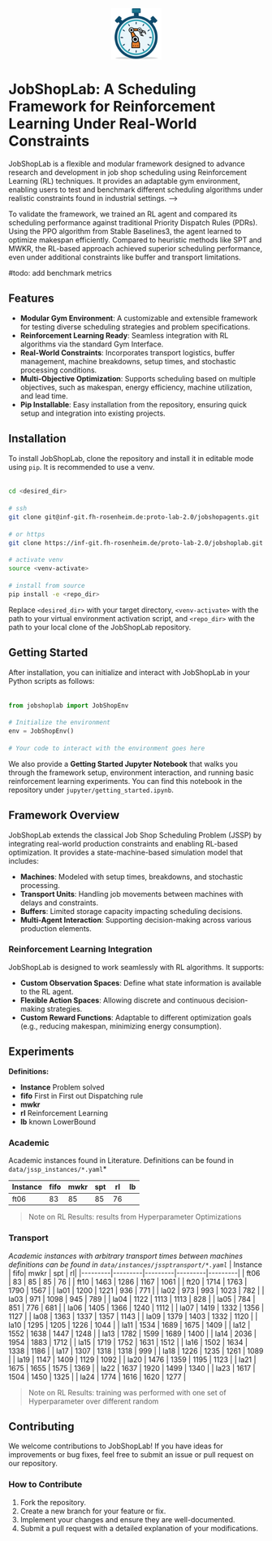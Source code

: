 <div align="center">
    <img src="docs/assets/JobShopLabLogo.svg" alt="JobShopLab Logo" width="100"/>
</div>

# JobShopLab: A Scheduling Framework for Reinforcement Learning Under Real-World Constraints
<!-- 
<p align="center">
    <a href="https://lbesson.mit-license.org/" alt="Backers on Open Collective">
        <img src="https://img.shields.io/badge/License-MIT-green.svg?logo=github" /></a>
    <!-- <a href="https://shields.io/community#sponsors" alt="Sponsors on Open Collective">
        <img src="https://img.shields.io/opencollective/sponsors/shields" /></a>
    <a href="https://github.com/badges/shields/pulse" alt="Activity">
        <img src="https://img.shields.io/github/commit-activity/m/badges/shields" /></a>
    <a href="https://github.com/badges/shields/discussions" alt="Discussions">
        <img src="https://img.shields.io/github/discussions/badges/shields" /></a>
    <a href="https://github.com/badges/shields/actions/workflows/daily-tests.yml">
        <img src="https://img.shields.io/github/actions/workflow/status/badges/shields/daily-tests.yml?label=daily%20tests"
            alt="Daily Tests Status"></a>
    <a href="https://coveralls.io/github/badges/shields">
        <img src="https://img.shields.io/coveralls/github/badges/shields"
            alt="Code Coverage"></a>
    <a href="https://discord.gg/HjJCwm5">
        <img src="https://img.shields.io/discord/308323056592486420?logo=discord&logoColor=white"
            alt="Chat on Discord"></a> -->
</p>


JobShopLab is a flexible and modular framework designed to advance research and development in job shop scheduling using Reinforcement Learning (RL) techniques. It provides an adaptable gym environment, enabling users to test and benchmark different scheduling algorithms under realistic constraints found in industrial settings. -->

To validate the framework, we trained an RL agent and compared its scheduling performance against traditional Priority Dispatch Rules (PDRs). Using the PPO algorithm from Stable Baselines3, the agent learned to optimize makespan efficiently. Compared to heuristic methods like SPT and MWKR, the RL-based approach achieved superior scheduling performance, even under additional constraints like buffer and transport limitations.

#todo: add benchmark metrics

## Features

- **Modular Gym Environment**: A customizable and extensible framework for testing diverse scheduling strategies and problem specifications.
- **Reinforcement Learning Ready**: Seamless integration with RL algorithms via the standard Gym Interface.
- **Real-World Constraints**: Incorporates transport logistics, buffer management, machine breakdowns, setup times, and stochastic processing conditions.
- **Multi-Objective Optimization**: Supports scheduling based on multiple objectives, such as makespan, energy efficiency, machine utilization, and lead time.
- **Pip Installable**: Easy installation from the repository, ensuring quick setup and integration into existing projects.

## Installation

To install JobShopLab, clone the repository and install it in editable mode using `pip`. It is recommended to use a venv.

```bash

cd <desired_dir>

# ssh
git clone git@inf-git.fh-rosenheim.de:proto-lab-2.0/jobshopagents.git !# TODO Change url

# or https
git clone https://inf-git.fh-rosenheim.de/proto-lab-2.0/jobshoplab.git !# TODO Change url

# activate venv
source <venv-activate>

# install from source
pip install -e <repo_dir>
```

Replace `<desired_dir>` with your target directory, `<venv-activate>` with the path to your virtual environment activation script, and `<repo_dir>` with the path to your local clone of the JobShopLab repository.

## Getting Started

After installation, you can initialize and interact with JobShopLab in your Python scripts as follows:

```python

from jobshoplab import JobShopEnv

# Initialize the environment
env = JobShopEnv()

# Your code to interact with the environment goes here

```

We also provide a **Getting Started Jupyter Notebook** that walks you through the framework setup, environment interaction, and running basic reinforcement learning experiments. You can find this notebook in the repository under `jupyter/getting_started.ipynb`.

## Framework Overview

JobShopLab extends the classical Job Shop Scheduling Problem (JSSP) by integrating real-world production constraints and enabling RL-based optimization. It provides a state-machine-based simulation model that includes:

- **Machines**: Modeled with setup times, breakdowns, and stochastic processing.
- **Transport Units**: Handling job movements between machines with delays and constraints.
- **Buffers**: Limited storage capacity impacting scheduling decisions.
- **Multi-Agent Interaction**: Supporting decision-making across various production elements.

### Reinforcement Learning Integration

JobShopLab is designed to work seamlessly with RL algorithms. It supports:

- **Custom Observation Spaces**: Define what state information is available to the RL agent.
- **Flexible Action Spaces**: Allowing discrete and continuous decision-making strategies.
- **Custom Reward Functions**: Adaptable to different optimization goals (e.g., reducing makespan, minimizing energy consumption).


## Experiments

**Definitions:** <br>
- **Instance** Problem solved<br>
- **fifo** First in First out Dispatching rule <br>
- **mwkr**  <br>
- **rl** Reinforcement Learning<br>
- **lb** known LowerBound <br>

### Academic
Academic instances found in Literature. Definitions can be found in `data/jssp_instances/*.yaml`*


| Instance | fifo| mwkr | spt | rl| lb|
|---------|---------|---------|---------|---------|---------|
| ft06    | 83      | 85      | 85      | 76      |

> Note on RL Results: results from Hyperparameter Optimizations 

### Transport
*Academic instances with arbitrary transport times between machines
definitions can be found in 
`data/instances/jssptransport/*.yaml`*
| Instance | fifo| mwkr | spt | rl|
|---------|---------|---------|---------|---------|
| ft06    | 83      | 85      | 85      | 76      |
| ft10    | 1463    | 1286    | 1167    | 1061    |
| ft20    | 1714    | 1763    | 1790    | 1567    |
| la01    | 1200    | 1221    | 936     | 771     |
| la02    | 973     | 993     | 1023    | 782     |
| la03    | 971     | 1098    | 945     | 789     |
| la04    | 1122    | 1113    | 1113    | 828     |
| la05    | 784     | 851     | 776     | 681     |
| la06    | 1405    | 1366    | 1240    | 1112    |
| la07    | 1419    | 1332    | 1356    | 1127    |
| la08    | 1363    | 1337    | 1357    | 1143    |
| la09    | 1379    | 1403    | 1332    | 1120    |
| la10    | 1295    | 1205    | 1226    | 1044    |
| la11    | 1534    | 1689    | 1675    | 1409    |
| la12    | 1552    | 1638    | 1447    | 1248    |
| la13    | 1782    | 1599    | 1689    | 1400    |
| la14    | 2036    | 1954    | 1883    | 1712    |
| la15    | 1719    | 1752    | 1631    | 1512    |
| la16    | 1502    | 1634    | 1338    | 1186    |
| la17    | 1307    | 1318    | 1318    | 999     |
| la18    | 1226    | 1235    | 1261    | 1089    |
| la19    | 1147    | 1409    | 1129    | 1092    |
| la20    | 1476    | 1359    | 1195    | 1123    |
| la21    | 1675    | 1655    | 1575    | 1369    |
| la22    | 1637    | 1920    | 1499    | 1340    |
| la23    | 1617    | 1504    | 1450    | 1325    |
| la24    | 1774    | 1616    | 1620    | 1277    |

> Note on RL Results: training was performed with one set of Hyperparameter over different random

## Contributing

We welcome contributions to JobShopLab! If you have ideas for improvements or bug fixes, feel free to submit an issue or pull request on our repository.

### How to Contribute

1. Fork the repository.
2. Create a new branch for your feature or fix.
3. Implement your changes and ensure they are well-documented.
4. Submit a pull request with a detailed explanation of your modifications.
